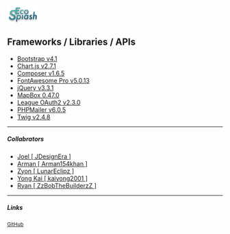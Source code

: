 <img src="assets/img/logo/ecosplash_colored.png" />

Frameworks / Libraries / APIs
------
* [Bootstrap v4.1](https://getbootstrap.com/)
* [Chart.js v2.7.1](https://www.chartjs.org/)
* [Composer v1.6.5](https://getcomposer.org/)
* [FontAwesome Pro v5.0.13](https://fontawesome.com/)
* [jQuery v3.3.1](https://jquery.com/)
* [MapBox 0.47.0](https://www.mapbox.com/)
* [League OAuth2 v2.3.0](https://github.com/thephpleague/oauth2-client)
* [PHPMailer v6.0.5](https://github.com/PHPMailer/PHPMailer)
* [Twig v2.4.8](https://twig.symfony.com/)

------
##### Collabrators
* [Joel [ JDesignEra ]](https://github.com/JDesignEra)
* [Arman [ Arman154khan ]](https://github.com/Arman154khan)
* [Zyon [ LunarEclipz ]](https://github.com/LunarEclipz)
* [Yong Kai [ kaiyong2001 ]](https://github.com/kaiyong2001)
* [Ryan [ ZzBobTheBuilderzZ ]](https://github.com/ZzBobTheBuilderzZ)

------
##### Links
<sup><a href="https://github.com/JDesignEra/ecosplash">GitHub</a></sup>
